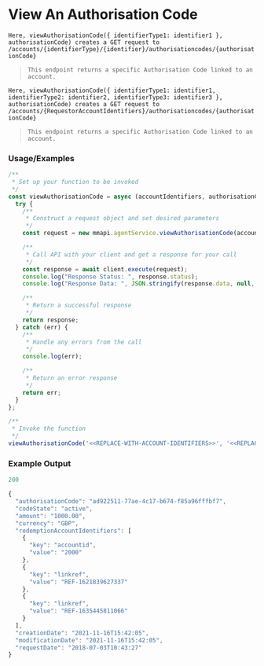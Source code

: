 # View An Authorisation Code

`Here, viewAuthorisationCode({ identifierType1: identifier1 }, authorisationCode) creates a GET request to /accounts/{identifierType}/{identifier}/authorisationcodes/{authorisationCode}`

> `This endpoint returns a specific Authorisation Code linked to an account.`

`Here, viewAuthorisationCode({ identifierType1: identifier1, identifierType2: identifier2, identifierType3: identifier3 }, authorisationCode) creates a GET request to /accounts/{RequestorAccountIdentifiers}/authorisationcodes/{authorisationCode}`

> `This endpoint returns a specific Authorisation Code linked to an account.`

### Usage/Examples

```javascript
/**
 * Set up your function to be invoked
 */
const viewAuthorisationCode = async (accountIdentifiers, authorisationCode) => {
  try {
    /**
     * Construct a request object and set desired parameters
     */
    const request = new mmapi.agentService.viewAuthorisationCode(accountIdentifiers, authorisationCode);

    /**
     * Call API with your client and get a response for your call
     */
    const response = await client.execute(request);
    console.log("Response Status: ", response.status);
    console.log("Response Data: ", JSON.stringify(response.data, null, 4));

    /**
     * Return a successful response
     */
    return response;
  } catch (err) {
    /**
     * Handle any errors from the call
     */
    console.log(err);

    /**
     * Return an error response
     */
    return err;
  }
};

/**
 * Invoke the function
 */
viewAuthorisationCode('<<REPLACE-WITH-ACCOUNT-IDENTIFIERS>>', '<<REPLACE-WITH-AUTHORISATION-CODE>>');
```

### Example Output

```javascript
200

{
  "authorisationCode": "ad922511-77ae-4c17-b674-f85a96fffbf7",
  "codeState": "active",
  "amount": "1000.00",
  "currency": "GBP",
  "redemptionAccountIdentifiers": [
    {
      "key": "accountid",
      "value": "2000"
    },
    {
      "key": "linkref",
      "value": "REF-1621839627337"
    },
    {
      "key": "linkref",
      "value": "REF-1635445811066"
    }
  ],
  "creationDate": "2021-11-16T15:42:05",
  "modificationDate": "2021-11-16T15:42:05",
  "requestDate": "2018-07-03T10:43:27"
}
```


